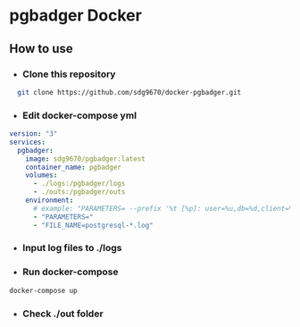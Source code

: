 # pgbadger Docker

## How to use

- ### Clone this repository
```bash
  git clone https://github.com/sdg9670/docker-pgbadger.git
```

- ### Edit docker-compose yml
```yml
version: "3"
services:
  pgbadger:
    image: sdg9670/pgbadger:latest
    container_name: pgbadger
    volumes:
      - ./logs:/pgbadger/logs
      - ./outs:/pgbadger/outs
    environment:
      # example: "PARAMETERS= --prefix '%t [%p]: user=%u,db=%d,client=%h'"
      - "PARAMETERS="
      - "FILE_NAME=postgresql-*.log"
```

- ### Input log files to ./logs

- ### Run docker-compose
```bash
docker-compose up
```

- ### Check ./out folder
